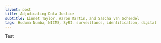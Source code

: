 ```yaml
---
layout: post
title: Adjudicating Data Justice 
subtitle: Linnet Taylor, Aaron Martin, and Sascha van Schendel
tags: Huduma Numba, NIIMS, SyRI, surveillance, identification, digital welfare, data justice, data protection
---
```

Test
